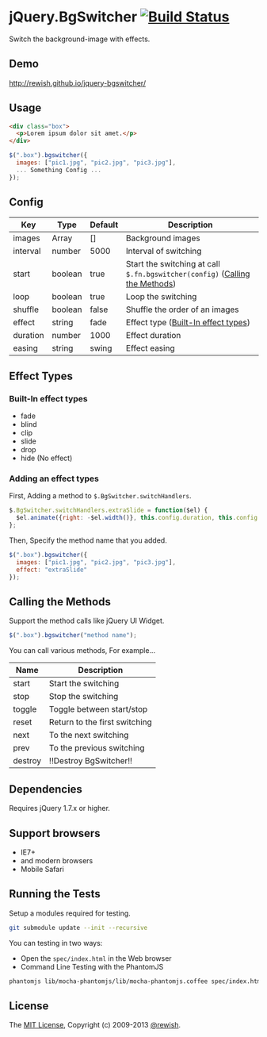 jQuery.BgSwitcher [![Build Status](https://travis-ci.org/rewish/jquery-bgswitcher.png?branch=master)](https://travis-ci.org/rewish/jquery-bgswitcher)
=========================

Switch the background-image with effects.

Demo
-------------------------

http://rewish.github.io/jquery-bgswitcher/

Usage
-------------------------

```html
<div class="box">
  <p>Lorem ipsum dolor sit amet.</p>
</div>
```

```js
$(".box").bgswitcher({
  images: ["pic1.jpg", "pic2.jpg", "pic3.jpg"],
  ... Something Config ...
});
```

Config
-------------------------

| Key      | Type    | Default | Description |
| -------- | ------- | ------- | ------------|
| images   | Array   | []      | Background images |
| interval | number  | 5000    | Interval of switching |
| start    | boolean | true    | Start the switching at call `$.fn.bgswitcher(config)` ([Calling the Methods](#calling-the-methods)) |
| loop     | boolean | true    | Loop the switching |
| shuffle  | boolean | false   | Shuffle the order of an images |
| effect   | string  | fade    | Effect type ([Built-In effect types](#built-in-effect-types)) |
| duration | number  | 1000    | Effect duration |
| easing   | string  | swing   | Effect easing |

Effect Types
-------------------------

### Built-In effect types

* fade
* blind
* clip
* slide
* drop
* hide (No effect)

### Adding an effect types

First, Adding a method to `$.BgSwitcher.switchHandlers`.

```js
$.BgSwitcher.switchHandlers.extraSlide = function($el) {
  $el.animate({right: -$el.width()}, this.config.duration, this.config.easing);
};
```

Then, Specify the method name that you added.

```js
$(".box").bgswitcher({
  images: ["pic1.jpg", "pic2.jpg", "pic3.jpg"],
  effect: "extraSlide"
});
```

Calling the Methods
-------------------------

Support the method calls like jQuery UI Widget.

```js
$(".box").bgswitcher("method name");
```

You can call various methods, For example...

Name    | Description
------- | -----------------------------
start   | Start the switching
stop    | Stop the switching
toggle  | Toggle between start/stop
reset   | Return to the first switching
next    | To the next switching
prev    | To the previous switching
destroy | !!Destroy BgSwitcher!!

Dependencies
-------------------------

Requires jQuery 1.7.x or higher.

Support browsers
-------------------------

* IE7+
* and modern browsers
* Mobile Safari

Running the Tests
-------------------------

Setup a modules required for testing.

```sh
git submodule update --init --recursive
```

You can testing in two ways:

* Open the `spec/index.html` in the Web browser
* Command Line Testing with the PhantomJS

```sh
phantomjs lib/mocha-phantomjs/lib/mocha-phantomjs.coffee spec/index.html
```

License
-------------------------

The [MIT License](https://github.com/rewish/jquery-bgswitcher/README.md), Copyright (c) 2009-2013 [@rewish](https://github.com/rewish).
